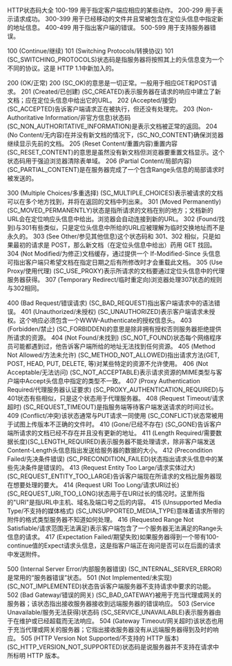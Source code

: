 HTTP状态码大全
100-199 用于指定客户端应相应的某些动作。 
200-299 用于表示请求成功。 
300-399 用于已经移动的文件并且常被包含在定位头信息中指定新的地址信息。 
400-499 用于指出客户端的错误。 
500-599 用于支持服务器错误。 

100 (Continue/继续)
101 (Switching Protocols/转换协议)
101 (SC_SWITCHING_PROTOCOLS)状态码是指服务器将按照其上的头信息变为一个不同的协议。这是 HTTP 1.1中新加入的。 

200 (OK/正常)
200 (SC_OK)的意思是一切正常。一般用于相应GET和POST请求。
201 (Created/已创建) (SC_CREATED)表示服务器在请求的响应中建立了新文档；应在定位头信息中给出它的URL。
202 (Accepted/接受) (SC_ACCEPTED)告诉客户端请求正在被执行，但还没有处理完。 
203 (Non-Authoritative Information/非官方信息)状态码  (SC_NON_AUTHORITATIVE_INFORMATION)是表示文档被正常的返回。
204 (No Content/无内容)在并没有新文档的情况下，(SC_NO_CONTENT)确保浏览器继续显示先前的文档。
205 (Reset Content/重置内容)重置内容 (SC_RESET_CONTENT)的意思是虽然没有新文档但浏览器要重置文档显示。这个状态码用于强迫浏览器清除表单域。
206 (Partial Content/局部内容) (SC_PARTIAL_CONTENT)是在服务器完成了一个包含Range头信息的局部请求时被发送的。

300 (Multiple Choices/多重选择) (SC_MULTIPLE_CHOICES)表示被请求的文档可以在多个地方找到，并将在返回的文档中列出来。
301 (Moved Permanently) (SC_MOVED_PERMANENTLY)状态是指所请求的文档在别的地方；文档新的URL会在定位响应头信息中给出。浏览器会自动连接到新的URL。 
302 (Found/找到)与301有些类似，只是定位头信息中所给的URL应被理解为临时交换地址而不是永久的。 
303 (See Other/参见其他信息)这个状态码和 301、302 相似，只是如果最初的请求是 POST，那么新文档（在定位头信息中给出）药用 GET 找回。
304 (Not Modified/为修正)文档缓存，通过提供一个 If-Modified-Since 头信息可指出客户端只希望文档在指定日期之后有所修改时才会重载此文档。
305 (Use Proxy/使用代理) (SC_USE_PROXY)表示所请求的文档要通过定位头信息中的代理服务器获得。
307 (Temporary Redirect/临时重定向)浏览器处理307状态的规则与302相同。

400 (Bad Request/错误请求) (SC_BAD_REQUEST)指出客户端请求中的语法错误。 
401 (Unauthorized/未授权) (SC_UNAUTHORIZED)表示客户端请求未授权。这个响应必须包含一个WWW-Authenticate的授权信息头。
403 (Forbidden/禁止) (SC_FORBIDDEN)的意思是除非拥有授权否则服务器拒绝提供所请求的资源。
404 (Not Found/未找到) (SC_NOT_FOUND)状态每个网络程序员可能都遇到过，他告诉客户端所给的地址无法找到任何资源。
405 (Method Not Allowed/方法未允许) (SC_METHOD_NOT_ALLOWED)指出请求方法(GET, POST, HEAD, PUT, DELETE, 等)对某些特定的资源不允许使用。
406 (Not Acceptable/无法访问) (SC_NOT_ACCEPTABLE)表示请求资源的MIME类型与客户端中Accept头信息中指定的类型不一致。
407 (Proxy Authentication Required/代理服务器认证要求) (SC_PROXY_AUTHENTICATION_REQUIRED)与401状态有些相似，只是这个状态用于代理服务器。
408 (Request Timeout/请求超时) (SC_REQUEST_TIMEOUT)是指服务端等待客户端发送请求的时间过长。
409 (Conflict/冲突)该状态通常与PUT请求一同使用 (SC_CONFLICT)状态常被用于试图上传版本不正确的文件时。
410 (Gone/已经不存在) (SC_GONE)告诉客户端所请求的文档已经不存在并且没有更新的地址。
411 (Length Required/需要数据长度)(SC_LENGTH_REQUIRED)表示服务器不能处理请求，除非客户端发送Content-Length头信息指出发送给服务器的数据的大小。
412 (Precondition Failed/先决条件错误) (SC_PRECONDITION_FAILED)状态指出请求头信息中的某些先决条件是错误的。
413 (Request Entity Too Large/请求实体过大) (SC_REQUEST_ENTITY_TOO_LARGE)告诉客户端现在所请求的文档比服务器现在想要处理的要大。
414 (Request URI Too Long/请求URI过长) (SC_REQUEST_URI_TOO_LONG)状态用于在URI过长的情况时。这里所指的"URI"是指URL中主机、域名及端口号之后的内容。
415 (Unsupported Media Type/不支持的媒体格式) (SC_UNSUPPORTED_MEDIA_TYPE)意味着请求所带的附件的格式类型服务器不知道如何处理。
416 (Requested Range Not Satisfiable/请求范围无法满足)表示客户端包含了一个服务器无法满足的Range头信息的请求。
417 (Expectation Failed/期望失败)如果服务器得到一个带有100-continue值的Expect请求头信息，这是指客户端正在询问是否可以在后面的请求中发送附件。

500 (Internal Server Error/内部服务器错误) (SC_INTERNAL_SERVER_ERROR) 是常用的“服务器错误”状态。
501 (Not Implemented/未实现) (SC_NOT_IMPLEMENTED)状态告诉客户端服务器不支持请求中要求的功能。
502 (Bad Gateway/错误的网关) (SC_BAD_GATEWAY)被用于充当代理或网关的服务器；该状态指出接收服务器接收到远端服务器的错误响应。 
503 (Service Unavailable/服务无法获得)状态码 (SC_SERVICE_UNAVAILABLE)表示服务器由于在维护或已经超载而无法响应。
504 (Gateway Timeout/网关超时)该状态也用于充当代理或网关的服务器；它指出接收服务器没有从远端服务器得到及时的响应。
505 (HTTP Version Not Supported/不支持的 HTTP 版本) (SC_HTTP_VERSION_NOT_SUPPORTED)状态码是说服务器并不支持在请求中所标明 HTTP 版本。

